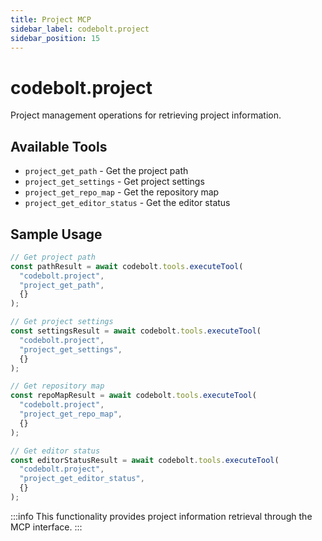 ```yaml
---
title: Project MCP
sidebar_label: codebolt.project
sidebar_position: 15
---
```


# codebolt.project

Project management operations for retrieving project information.

## Available Tools

- `project_get_path` - Get the project path
- `project_get_settings` - Get project settings
- `project_get_repo_map` - Get the repository map
- `project_get_editor_status` - Get the editor status

## Sample Usage

```javascript
// Get project path
const pathResult = await codebolt.tools.executeTool(
  "codebolt.project",
  "project_get_path",
  {}
);

// Get project settings
const settingsResult = await codebolt.tools.executeTool(
  "codebolt.project",
  "project_get_settings",
  {}
);

// Get repository map
const repoMapResult = await codebolt.tools.executeTool(
  "codebolt.project",
  "project_get_repo_map",
  {}
);

// Get editor status
const editorStatusResult = await codebolt.tools.executeTool(
  "codebolt.project",
  "project_get_editor_status",
  {}
);
```

:::info
This functionality provides project information retrieval through the MCP interface.
::: 